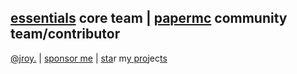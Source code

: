 [essentials](https://github.com/EssentialsX) core team | [papermc](https://github.com/PaperMC) community team/contributor
---
[@jroy.](https://discord.com/users/194473148161327104) | [sponsor me](https://github.com/sponsors/JRoy) | [sta](https://github.com/JRoy/disgit)r m[y pro](https://github.com/EssentialsX/Essentials)jec[ts](https://github.com/JRoy#:~:text=discord%2Dexperiments%2Dandroid)
